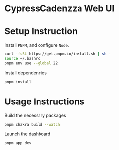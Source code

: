 # CypressCadenzza Web UI

# Setup Instruction

Install `PNPM`, and configure `Node`.

```bash
curl -fsSL https://get.pnpm.io/install.sh | sh -
source ~/.bashrc
pnpm env use --global 22
```

Install dependencies

```bash
pnpm install
```

# Usage Instructions

Build the necessary packages

```bash
pnpm chakra build --watch
```

Launch the dashboard

```bash
pnpm app dev
```
